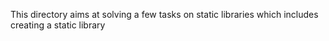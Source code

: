 This directory aims at solving a few tasks on static libraries which includes creating a static library
